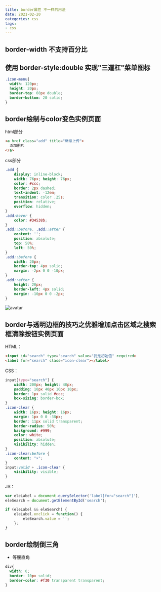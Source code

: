 ```yaml
---
title: border属性 不一样的用法
date: 2021-02-20
categories: css
tags:
- css
---
```


## border-width 不支持百分比
## 使用 border-style:double 实现"三道杠"菜单图标

```css
.icon-menu{
  width: 120px;
  height: 20px;
  border-top: 60px double;
  border-bottom: 20 solid;
}
```
## border绘制与color变色实例页面
html部分
```html
<a href class="add" title="继续上传">
  添加图片
</a>
```
css部分
```css
.add {
    display: inline-block;
    width: 76px; height: 76px;
    color: #ccc;
    border: 2px dashed;
    text-indent: -12em;
    transition: color .25s;
    position: relative;
    overflow: hidden;
}
.add:hover {
    color: #34538b;
}
.add::before, .add::after {
    content: '';
    position: absolute;
    top: 50%;
    left: 50%;
}
.add::before {
    width: 20px;
    border-top: 4px solid;
    margin: -2px 0 0 -10px;
}
.add::after {
    height: 20px;
    border-left: 4px solid;
    margin: -10px 0 0 -2px;
}
```
![avatar](/assets/img/README.png)

## border与透明边框的技巧之优雅增加点击区域之搜索框清除按钮实例页面
HTML：
```html
<input id="search" type="search" value="我是初始值" required>
<label for="search" class="icon-clear"></label>
```
CSS：
```css
input[type="search"] {
    width: 200px; height: 40px;
    padding: 10px 40px 10px 10px;
    border: 1px solid #ccc;
    box-sizing: border-box;
}
.icon-clear {
    width: 16px; height: 16px;
    margin: 1px 0 0 -38px;
    border: 11px solid transparent;
    border-radius: 50%;
    background: #999;
    color: white;
    position: absolute;
    visibility: hidden;
}
.icon-clear:before {
    content: "×";
}
input:valid + .icon-clear { 
    visibility: visible;
}
```
JS：
```js
var eleLabel = document.querySelector('label[for="search"]'),
eleSearch = document.getElementById('search');

if (eleLabel && eleSearch) {
    eleLabel.onclick = function() {
        eleSearch.value = '';
    };
}
```
## border绘制倒三角

- 等腰直角

```css
div{
  width: 0;
  border: 10px solid;
  border-color: #f30 transparent transparent;
}
```

